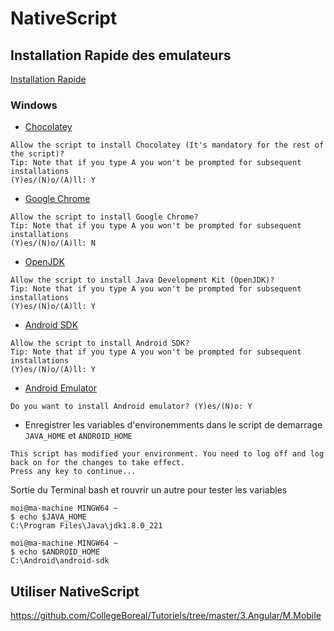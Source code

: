 # NativeScript 


## Installation Rapide des emulateurs


[Installation Rapide](https://docs.nativescript.org/start/quick-setup)

### Windows

* [Chocolatey](https://chocolatey.org/)

```
Allow the script to install Chocolatey (It's mandatory for the rest of the script)?
Tip: Note that if you type A you won't be prompted for subsequent installations
(Y)es/(N)o/(A)ll: Y
```

* [Google Chrome](https://www.google.com/chrome/)

```
Allow the script to install Google Chrome?
Tip: Note that if you type A you won't be prompted for subsequent installations
(Y)es/(N)o/(A)ll: N
```

* [OpenJDK](https://openjdk.java.net/)

```
Allow the script to install Java Development Kit (OpenJDK)?
Tip: Note that if you type A you won't be prompted for subsequent installations
(Y)es/(N)o/(A)ll: Y
```

* [Android SDK](https://developer.android.com/studio/releases/sdk-tools)

```
Allow the script to install Android SDK?
Tip: Note that if you type A you won't be prompted for subsequent installations
(Y)es/(N)o/(A)ll: Y
```

* [Android Emulator](https://developer.android.com/studio/run/emulator)

```
Do you want to install Android emulator? (Y)es/(N)o: Y
```

* Enregistrer les variables d'environemments dans le script de demarrage `JAVA_HOME` et `ANDROID_HOME` 
 
```
This script has modified your environment. You need to log off and log back on for the changes to take effect.
Press any key to continue...
```

Sortie du Terminal bash et rouvrir un autre pour tester les variables

```
moi@ma-machine MINGW64 ~
$ echo $JAVA_HOME
C:\Program Files\Java\jdk1.8.0_221

moi@ma-machine MINGW64 ~
$ echo $ANDROID_HOME
C:\Android\android-sdk
```

## Utiliser NativeScript

https://github.com/CollegeBoreal/Tutoriels/tree/master/3.Angular/M.Mobile



